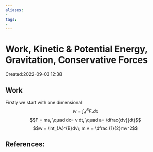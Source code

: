 ```yaml
---
aliases: 
- 
tags:
- 
---
```


# Work, Kinetic & Potential Energy, Gravitation, Conservative Forces
Created:2022-09-03 12:38

## Work
Firstly we start with one dimensional
$$w = \int_{A}^{B}F.dx $$
$$F = ma, \quad dx= v dt, \quad a= \dfrac{dv}{dt}$$
$$w = \int_{A}^{B}dv\; m v = \dfrac {1}{2}mv^2$$







## References:


